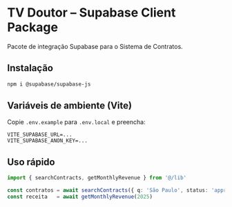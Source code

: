# TV Doutor – Supabase Client Package

Pacote de integração Supabase para o Sistema de Contratos.

## Instalação
```bash
npm i @supabase/supabase-js
```

## Variáveis de ambiente (Vite)
Copie `.env.example` para `.env.local` e preencha:
```env
VITE_SUPABASE_URL=...
VITE_SUPABASE_ANON_KEY=...
```

## Uso rápido
```ts
import { searchContracts, getMonthlyRevenue } from '@/lib'

const contratos = await searchContracts({ q: 'São Paulo', status: 'approved', limit: 10 })
const receita   = await getMonthlyRevenue(2025)
```
